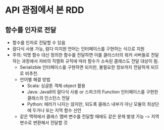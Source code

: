 # API 관점에서 본 RDD

## 함수를 인자로 전달
- 함수를 인자로 전달할 수 있음
- 람다식 사용 가능, 람다 미지원 언어는 인터페이스를 구현하는 식으로 지원
- 주의: 익명 함수 대신 정의한 함수를 전달하면 이를 클러스터의 워커 서버들로 전달하는 과정에서 자바의 직렬화 규칙에 따라 함수가 소속된 클래스도 전달 대상이 됨.
    * Serializble 인터페이스를 구현하면 되지만, 불필요한 정보까지 전달하게 되므로 비추천.
    * 언어별 해결 방법
        + Scala: 싱글톤 객체 object 활용
        + Java: Java8의 람다식 사용 or 스파크의 Function 인터페이스를 구현한 클래스의 인스턴스 전달
        + Python: 에러가 나지는 않지만, 되도록 클래스 내부가 아닌 모듈의 최상단에 두거나 또는 지역 함수 선언
    * 같은 맥락에서 클래스 멤버 변수를 전달할 때에도 같은 문제 발생 가능 -> 지역 변수로 변환해서 전달할 것